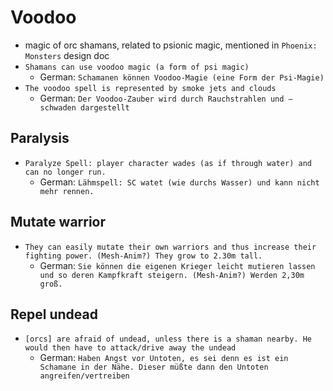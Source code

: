 # Voodoo
- magic of orc shamans, related to psionic magic, mentioned in `Phoenix: Monsters` design doc
- `Shamans can use voodoo magic (a form of psi magic)`
  - German: `Schamanen können Voodoo-Magie (eine Form der Psi-Magie)`
- `The voodoo spell is represented by smoke jets and clouds`
  - German: `Der Voodoo-Zauber wird durch Rauchstrahlen und –schwaden dargestellt`


## Paralysis
- `Paralyze Spell: player character wades (as if through water) and can no longer run.`
  - German: `Lähmspell: SC watet (wie durchs Wasser) und kann nicht mehr rennen.`

## Mutate warrior
- `They can easily mutate their own warriors and thus increase their fighting power. (Mesh-Anim?) They grow to 2.30m tall.`
  - German: `Sie können die eigenen Krieger leicht mutieren lassen und so deren Kampfkraft steigern. (Mesh-Anim?) Werden 2,30m groß.`
 
## Repel undead
- `[orcs] are afraid of undead, unless there is a shaman nearby. He would then have to attack/drive away the undead`
  - German: `Haben Angst vor Untoten, es sei denn es ist ein Schamane in der Nähe. Dieser müßte dann den Untoten angreifen/vertreiben`
